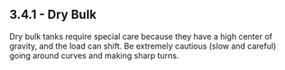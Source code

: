 ## 3.4.1 - Dry Bulk
Dry bulk tanks require special care because they have a high center of gravity, and the load can shift. Be extremely cautious (slow and careful) going around curves and making sharp turns.